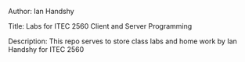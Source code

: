 Author: Ian Handshy

Title: Labs for ITEC 2560 Client and Server Programming

Description:
This repo serves to store class labs and home work by Ian Handshy for ITEC 2560

